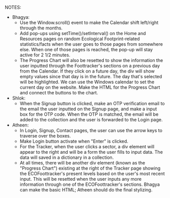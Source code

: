 NOTES:

- Bhagya:
    - Use the Window.scroll() event to make the Calendar shift left/right through the months.
    - Add pop-ups using setTime()/setInterval() on the Home and Resources pages on random Ecological Footprint-related statistics/facts when the user goes to those pages from somewhere else. When one of those pages is reached, the pop-up will stay active for 2 1/2 minutes.
    - The Progress Chart will also be resetted to show the information the user inputted through the Foottracker's sections on a previous day from the Calendar. If they click on a future day, the div will show empty values since that day is in the future. The day that's selected will be highlighted. We can use the Windows calendar to set the current day on the website. Make the HTML for the Progress Chart and connect the buttons to the chart.
- Shlok:
    - When the Signup button is clicked, make an OTP verification email to the email the user inputted on the Signup page, and make a input box for the OTP code. When the OTP is matched, the email will be added to the collection and the user is forwarded to the Login page.
- Atheen:
    - In Login, Signup, Contact pages, the user can use the arrow keys to traverse over the boxes.
    - Make Login button activate when "Enter" is clicked.
    - For the Tracker, when the user clicks a sector, a div element will appear to the right and will be a form the user fills to input data. The data will saved in a dictionary in a collection.
    - At all times, there will be another div element (known as the "Progress Chart") existing at the right of the Tracker page showing the ECOFoottracker's present levels based on the user's most recent input. This will be resetted when the user inputs any more information through one of the ECOFoottracker's sections. Bhagya can make the basic HTML; Atheen should do the final stylizing.